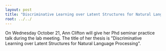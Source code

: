 ```yaml
---
layout: post
title: "Discriminative Learning over Latent Structures for Natural Language Processing"
root: ../../
---
```

On Wednesday October 21, Ann Clifton will give her Phd seminar practice talk during the lab meeting. The title of her thesis is "Discriminative Learning over Latent Structures for Natural Language Processing".

